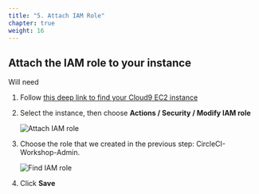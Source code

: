 ```yaml
---
title: "5. Attach IAM Role"
chapter: true
weight: 16
---
```


## Attach the IAM role to your instance

Will need

1. Follow [this deep link to find your Cloud9 EC2 instance](https://console.aws.amazon.com/ec2/v2/home?region=us-east-1#Instances:search=aws-cloud9-circleci-workshop;sort=desc:launchTime)

1. Select the instance, then choose **Actions / Security / Modify IAM role**

    ![Attach IAM role](/images/setup/attachIAMrole.png)

1. Choose the role that we created in the previous step: CircleCI-Workshop-Admin.

    ![Find IAM role](/images/setup/findIAMrole.png)

1. Click **Save**